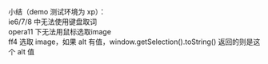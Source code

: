 小结（demo 测试环境为 xp）：  
ie6/7/8 中无法使用键盘取词  
opera11 下无法用鼠标选取image  
ff4 选取 image，如果 alt 有值，window.getSelection().toString() 返回的则是这个 alt 值
 